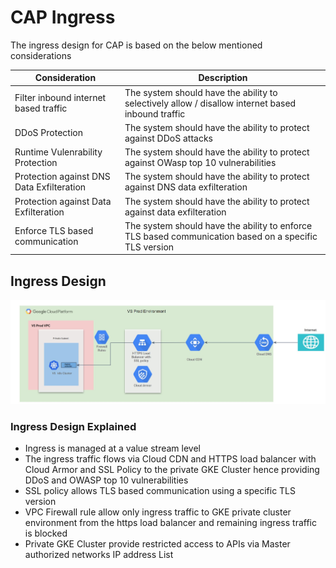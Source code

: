 # CAP Ingress

The ingress design for CAP is based on the below mentioned considerations

Consideration | Description
------------- | -----------
Filter inbound internet based traffic | The system should have the ability to selectively allow / disallow internet based inbound traffic
DDoS Protection | The system should have the ability to protect against DDoS attacks
Runtime Vulenrability Protection | The system should have the ability to protect against OWasp top 10 vulnerabilities
Protection against DNS Data Exfilteration | The system should have the ability to protect against DNS data exfilteration
Protection against Data Exfilteration | The system should have the ability to protect against data exfilteration
Enforce TLS based communication | The system should have the ability to enforce TLS based communication based on a specific TLS version

## Ingress Design

![CAP ingress design](Images/cap_ingress.jpg)

### Ingress Design Explained

* Ingress is managed at a value stream level
* The ingress traffic flows via Cloud CDN and HTTPS load balancer with Cloud Armor and SSL Policy to the private GKE Cluster hence providing  DDoS and OWASP top 10 vulnerabilities
* SSL policy allows TLS based communication using a specific TLS version
* VPC Firewall rule allow only ingress traffic to GKE private cluster environment from the https load balancer and remaining ingress traffic is blocked
* Private GKE Cluster provide restricted access to APIs via Master authorized networks IP address List
